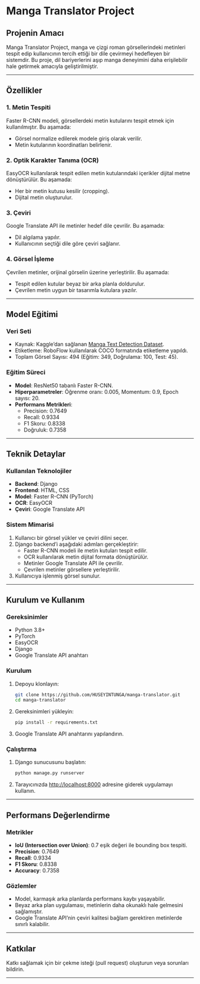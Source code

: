 # Manga Translator Project

## Projenin Amacı
Manga Translator Project, manga ve çizgi roman görsellerindeki metinleri tespit edip kullanıcının tercih ettiği bir dile çevirmeyi hedefleyen bir sistemdir. Bu proje, dil bariyerlerini aşıp manga deneyimini daha erişilebilir hale getirmek amacıyla geliştirilmiştir.

---

## Özellikler

### 1. Metin Tespiti
Faster R-CNN modeli, görsellerdeki metin kutularını tespit etmek için kullanılmıştır. Bu aşamada:
- Görsel normalize edilerek modele giriş olarak verilir.
- Metin kutularının koordinatları belirlenir.

### 2. Optik Karakter Tanıma (OCR)
EasyOCR kullanılarak tespit edilen metin kutularındaki içerikler dijital metne dönüştürülür. Bu aşamada:
- Her bir metin kutusu kesilir (cropping).
- Dijital metin oluşturulur.

### 3. Çeviri
Google Translate API ile metinler hedef dile çevrilir. Bu aşamada:
- Dil algılama yapılır.
- Kullanıcının seçtiği dile göre çeviri sağlanır.

### 4. Görsel İşleme
Çevrilen metinler, orijinal görselin üzerine yerleştirilir. Bu aşamada:
- Tespit edilen kutular beyaz bir arka planla doldurulur.
- Çevrilen metin uygun bir tasarımla kutulara yazılır.

---

## Model Eğitimi

### Veri Seti
- Kaynak: Kaggle’dan sağlanan [Manga Text Detection Dataset](https://www.kaggle.com/datasets/naufalahnaf17/manga-text-detection).
- Etiketleme: RoboFlow kullanılarak COCO formatında etiketleme yapıldı.
- Toplam Görsel Sayısı: 494 (Eğitim: 349, Doğrulama: 100, Test: 45).

### Eğitim Süreci
- **Model**: ResNet50 tabanlı Faster R-CNN.
- **Hiperparametreler**: Öğrenme oranı: 0.005, Momentum: 0.9, Epoch sayısı: 20.
- **Performans Metrikleri**:
  - Precision: 0.7649
  - Recall: 0.9334
  - F1 Skoru: 0.8338
  - Doğruluk: 0.7358

---

## Teknik Detaylar

### Kullanılan Teknolojiler
- **Backend**: Django
- **Frontend**: HTML, CSS
- **Model**: Faster R-CNN (PyTorch)
- **OCR**: EasyOCR
- **Çeviri**: Google Translate API

### Sistem Mimarisi
1. Kullanıcı bir görsel yükler ve çeviri dilini seçer.
2. Django backend’i aşağıdaki adımları gerçekleştirir:
   - Faster R-CNN modeli ile metin kutuları tespit edilir.
   - OCR kullanılarak metin dijital formata dönüştürülür.
   - Metinler Google Translate API ile çevrilir.
   - Çevrilen metinler görsellere yerleştirilir.
3. Kullanıcıya işlenmiş görsel sunulur.

---

## Kurulum ve Kullanım

### Gereksinimler
- Python 3.8+
- PyTorch
- EasyOCR
- Django
- Google Translate API anahtarı

### Kurulum
1. Depoyu klonlayın:
   ```bash
   git clone https://github.com/HUSEYINTUNGA/manga-translator.git
   cd manga-translator
   ```
2. Gereksinimleri yükleyin:
   ```bash
   pip install -r requirements.txt
   ```
3. Google Translate API anahtarını yapılandırın.

### Çalıştırma
1. Django sunucusunu başlatın:
   ```bash
   python manage.py runserver
   ```
2. Tarayıcınızda [http://localhost:8000](http://localhost:8000) adresine giderek uygulamayı kullanın.

---

## Performans Değerlendirme

### Metrikler
- **IoU (Intersection over Union)**: 0.7 eşik değeri ile bounding box tespiti.
- **Precision**: 0.7649
- **Recall**: 0.9334
- **F1 Skoru**: 0.8338
- **Accuracy**: 0.7358

### Gözlemler
- Model, karmaşık arka planlarda performans kaybı yaşayabilir.
- Beyaz arka plan uygulaması, metinlerin daha okunaklı hale gelmesini sağlamıştır.
- Google Translate API’nin çeviri kalitesi bağlam gerektiren metinlerde sınırlı kalabilir.

---

## Katkılar
Katkı sağlamak için bir çekme isteği (pull request) oluşturun veya sorunları bildirin.

---


